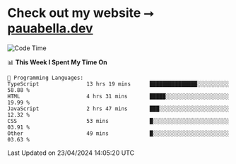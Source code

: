 # Check out my website ⭢ [pauabella.dev](https://pauabella.dev)

<!--START_SECTION:waka-->
![Code Time](http://img.shields.io/badge/Code%20Time-3%2C247%20hrs%2056%20mins-blue)

📊 **This Week I Spent My Time On** 

```text
💬 Programming Languages: 
TypeScript               13 hrs 19 mins      ███████████████░░░░░░░░░░   58.88 % 
HTML                     4 hrs 31 mins       █████░░░░░░░░░░░░░░░░░░░░   19.99 % 
JavaScript               2 hrs 47 mins       ███░░░░░░░░░░░░░░░░░░░░░░   12.32 % 
CSS                      53 mins             █░░░░░░░░░░░░░░░░░░░░░░░░   03.91 % 
Other                    49 mins             █░░░░░░░░░░░░░░░░░░░░░░░░   03.63 % 
```


 Last Updated on 23/04/2024 14:05:20 UTC
<!--END_SECTION:waka-->
